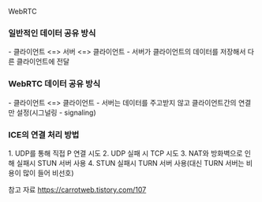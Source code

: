 
WebRTC

<h3>일반적인 데이터 공유 방식</h3>
- 클라이언트 <=> 서버 <=> 클라이언트
- 서버가 클라이언트의 데이터를 저장해서 다른 클라이언트에 전달

<h3>WebRTC 데이터 공유 방식</h3>
- 클라이언트 <=> 클라이언트
- 서버는 데이터를 주고받지 않고 클라이언트간의 연결만 설정(시그널링 - signaling)

<h3>ICE의 연결 처리 방법</h3>
1. UDP를 통해 직접 P 연결 시도
2. UDP 실패 시 TCP 시도
3. NAT와 방화벽으로 인해 실패시 STUN 서버 사용
4. STUN 실패시 TURN 서버 사용(대신 TURN 서버는 비용이 많이 들어 비선호)


참고 자료
https://carrotweb.tistory.com/107
